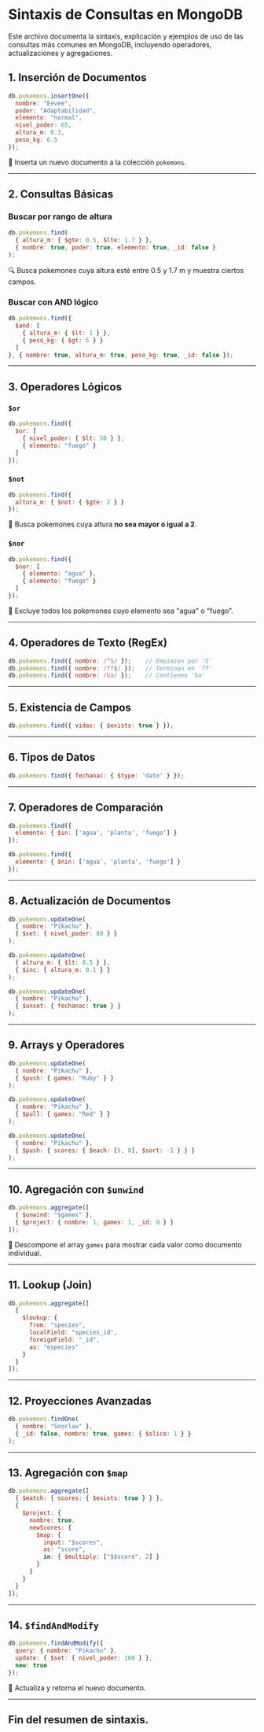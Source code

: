 
# Sintaxis de Consultas en MongoDB

Este archivo documenta la sintaxis, explicación y ejemplos de uso de las consultas más comunes en MongoDB, incluyendo operadores, actualizaciones y agregaciones.

## 1. Inserción de Documentos

```js
db.pokemons.insertOne({
  nombre: "Eevee",
  poder: "Adaptabilidad",
  elemento: "normal",
  nivel_poder: 65,
  altura_m: 0.3,
  peso_kg: 6.5
});
```

📌 Inserta un nuevo documento a la colección `pokemons`.

---

## 2. Consultas Básicas

### Buscar por rango de altura

```js
db.pokemons.find(
  { altura_m: { $gte: 0.5, $lte: 1.7 } },
  { nombre: true, poder: true, elemento: true, _id: false }
);
```
🔍 Busca pokemones cuya altura esté entre 0.5 y 1.7 m y muestra ciertos campos.

### Buscar con AND lógico

```js
db.pokemons.find({
  $and: [
    { altura_m: { $lt: 1 } },
    { peso_kg: { $gt: 5 } }
  ]
}, { nombre: true, altura_m: true, peso_kg: true, _id: false });
```

---

## 3. Operadores Lógicos

### `$or`

```js
db.pokemons.find({
  $or: [
    { nivel_poder: { $lt: 50 } },
    { elemento: "fuego" }
  ]
});
```

### `$not`

```js
db.pokemons.find({
  altura_m: { $not: { $gte: 2 } }
});
```
📌 Busca pokemones cuya altura **no sea mayor o igual a 2**.

### `$nor`

```js
db.pokemons.find({
  $nor: [
    { elemento: "agua" },
    { elemento: "fuego" }
  ]
});
```
📌 Excluye todos los pokemones cuyo elemento sea "agua" o "fuego".

---

## 4. Operadores de Texto (RegEx)

```js
db.pokemons.find({ nombre: /^S/ });    // Empiezan por 'S'
db.pokemons.find({ nombre: /ff$/ });   // Terminan en 'ff'
db.pokemons.find({ nombre: /ba/ });    // Contienen 'ba'
```

---

## 5. Existencia de Campos

```js
db.pokemons.find({ vidas: { $exists: true } });
```

---

## 6. Tipos de Datos

```js
db.pokemons.find({ fechanac: { $type: 'date' } });
```

---

## 7. Operadores de Comparación

```js
db.pokemons.find({
  elemento: { $in: ['agua', 'planta', 'fuego'] }
});
```

```js
db.pokemons.find({
  elemento: { $nin: ['agua', 'planta', 'fuego'] }
});
```

---

## 8. Actualización de Documentos

```js
db.pokemons.updateOne(
  { nombre: "Pikachu" },
  { $set: { nivel_poder: 80 } }
);
```

```js
db.pokemons.updateOne(
  { altura_m: { $lt: 0.5 } },
  { $inc: { altura_m: 0.1 } }
);
```

```js
db.pokemons.updateOne(
  { nombre: "Pikachu" },
  { $unset: { fechanac: true } }
);
```

---

## 9. Arrays y Operadores

```js
db.pokemons.updateOne(
  { nombre: "Pikachu" },
  { $push: { games: "Ruby" } }
);
```

```js
db.pokemons.updateOne(
  { nombre: "Pikachu" },
  { $pull: { games: "Red" } }
);
```

```js
db.pokemons.updateOne(
  { nombre: "Pikachu" },
  { $push: { scores: { $each: [5, 8], $sort: -1 } } }
);
```

---

## 10. Agregación con `$unwind`

```js
db.pokemons.aggregate([
  { $unwind: "$games" },
  { $project: { nombre: 1, games: 1, _id: 0 } }
]);
```
📌 Descompone el array `games` para mostrar cada valor como documento individual.

---

## 11. Lookup (Join)

```js
db.pokemons.aggregate([
  {
    $lookup: {
      from: "species",
      localField: "species_id",
      foreignField: "_id",
      as: "especies"
    }
  }
]);
```

---

## 12. Proyecciones Avanzadas

```js
db.pokemons.findOne(
  { nombre: "Snorlax" },
  { _id: false, nombre: true, games: { $slice: 1 } }
);
```

---

## 13. Agregación con `$map`

```js
db.pokemons.aggregate([
  { $match: { scores: { $exists: true } } },
  {
    $project: {
      nombre: true,
      newScores: {
        $map: {
          input: "$scores",
          as: "score",
          in: { $multiply: ["$$score", 2] }
        }
      }
    }
  }
]);
```

---

## 14. `$findAndModify`

```js
db.pokemons.findAndModify({
  query: { nombre: "Pikachu" },
  update: { $set: { nivel_poder: 100 } },
  new: true
});
```
📌 Actualiza y retorna el nuevo documento.

---

## Fin del resumen de sintaxis.
